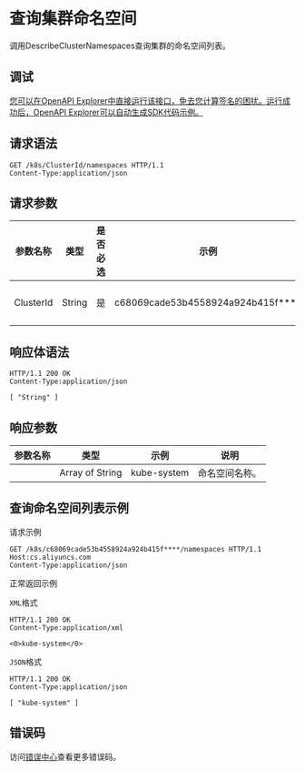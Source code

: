 # 查询集群命名空间

调用DescribeClusterNamespaces查询集群的命名空间列表。

## 调试

[您可以在OpenAPI Explorer中直接运行该接口，免去您计算签名的困扰。运行成功后，OpenAPI Explorer可以自动生成SDK代码示例。](https://api.aliyun.com/#product=CS&api=DescribeClusterNamespaces&type=ROA&version=2015-12-15)

## 请求语法

```
GET /k8s/ClusterId/namespaces HTTP/1.1
Content-Type:application/json
```

## 请求参数

|参数名称|类型|是否必选|示例|说明|
|----|--|----|--|--|
|ClusterId|String|是|c68069cade53b4558924a924b415f\*\*\*\*|集群ID。 |

## 响应体语法

```
HTTP/1.1 200 OK
Content-Type:application/json

[ "String" ]
```

## 响应参数

|参数名称|类型|示例|说明|
|----|--|--|--|
| |Array of String|kube-system|命名空间名称。 |

## 查询命名空间列表示例

请求示例

```
GET /k8s/c68069cade53b4558924a924b415f****/namespaces HTTP/1.1
Host:cs.aliyuncs.com
Content-Type:application/json
```

正常返回示例

`XML`格式

```
HTTP/1.1 200 OK
Content-Type:application/xml

<0>kube-system</0>
```

`JSON`格式

```
HTTP/1.1 200 OK
Content-Type:application/json

[ "kube-system" ]
```

## 错误码

访问[错误中心](https://error-center.alibabacloud.com/status/product/CS)查看更多错误码。

